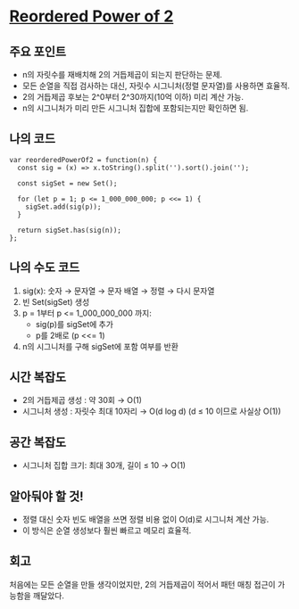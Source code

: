 # [Reordered Power of 2](https://leetcode.com/problems/reordered-power-of-2/)

## 주요 포인트

- n의 자릿수를 재배치해 2의 거듭제곱이 되는지 판단하는 문제.
- 모든 순열을 직접 검사하는 대신, 자릿수 시그니처(정렬 문자열)를 사용하면 효율적.
- 2의 거듭제곱 후보는 2^0부터 2^30까지(10억 이하) 미리 계산 가능.
- n의 시그니처가 미리 만든 시그니처 집합에 포함되는지만 확인하면 됨.

## 나의 코드

```tsx
var reorderedPowerOf2 = function(n) {
  const sig = (x) => x.toString().split('').sort().join('');

  const sigSet = new Set();
  
  for (let p = 1; p <= 1_000_000_000; p <<= 1) {
    sigSet.add(sig(p));
  }

  return sigSet.has(sig(n));
};
```

## 나의 수도 코드

1. sig(x): 숫자 → 문자열 → 문자 배열 → 정렬 → 다시 문자열
2. 빈 Set(sigSet) 생성
3. p = 1부터 p <= 1_000_000_000 까지:
    - sig(p)를 sigSet에 추가
    - p를 2배로 (p <<= 1)
4. n의 시그니처를 구해 sigSet에 포함 여부를 반환

## 시간 복잡도

- 2의 거듭제곱 생성 : 약 30회 → O(1)
- 시그니처 생성 : 자릿수 최대 10자리 → O(d log d) (d ≤ 10 이므로 사실상 O(1))

## 공간 복잡도

- 시그니처 집합 크기: 최대 30개, 길이 ≤ 10 → O(1)

## 알아둬야 할 것!

- 정렬 대신 숫자 빈도 배열을 쓰면 정렬 비용 없이 O(d)로 시그니처 계산 가능.
- 이 방식은 순열 생성보다 훨씬 빠르고 메모리 효율적.

## 회고

처음에는 모든 순열을 만들 생각이었지만, 2의 거듭제곱이 적어서 패턴 매칭 접근이 가능함을 깨달았다.
